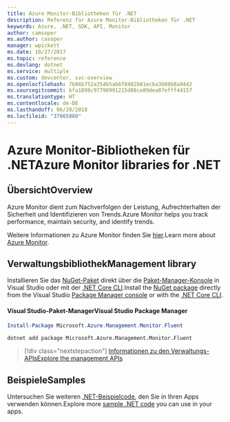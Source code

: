 ```yaml
---
title: Azure Monitor-Bibliotheken für .NET
description: Referenz für Azure Monitor-Bibliotheken für .NET
keywords: Azure, .NET, SDK, API, Monitor
author: camsoper
ms.author: casoper
manager: wpickett
ms.date: 10/27/2017
ms.topic: reference
ms.devlang: dotnet
ms.service: multiple
ms.custom: devcenter, svc-overview
ms.openlocfilehash: 7b86b752a354b5ab6f8482b81ecba3b08b8a9442
ms.sourcegitcommit: bfa1898c97798991215d08ce89dea87efff44157
ms.translationtype: HT
ms.contentlocale: de-DE
ms.lasthandoff: 06/28/2018
ms.locfileid: "37065880"
---
```

# <a name="azure-monitor-libraries-for-net"></a><span data-ttu-id="1bdbb-104">Azure Monitor-Bibliotheken für .NET</span><span class="sxs-lookup"><span data-stu-id="1bdbb-104">Azure Monitor libraries for .NET</span></span>

## <a name="overview"></a><span data-ttu-id="1bdbb-105">Übersicht</span><span class="sxs-lookup"><span data-stu-id="1bdbb-105">Overview</span></span>

<span data-ttu-id="1bdbb-106">Azure Monitor dient zum Nachverfolgen der Leistung, Aufrechterhalten der Sicherheit und Identifizieren von Trends.</span><span class="sxs-lookup"><span data-stu-id="1bdbb-106">Azure Monitor helps you track performance, maintain security, and identify trends.</span></span>

<span data-ttu-id="1bdbb-107">Weitere Informationen zu Azure Monitor finden Sie [hier](/azure/monitoring-and-diagnostics/).</span><span class="sxs-lookup"><span data-stu-id="1bdbb-107">Learn more about [Azure Monitor](/azure/monitoring-and-diagnostics/).</span></span>   

## <a name="management-library"></a><span data-ttu-id="1bdbb-108">Verwaltungsbibliothek</span><span class="sxs-lookup"><span data-stu-id="1bdbb-108">Management library</span></span>

<span data-ttu-id="1bdbb-109">Installieren Sie das [NuGet-Paket](https://www.nuget.org/packages/Microsoft.Azure.Management.Monitor.Fluent) direkt über die [Paket-Manager-Konsole][PackageManager] in Visual Studio oder mit der [.NET Core CLI][DotNetCLI].</span><span class="sxs-lookup"><span data-stu-id="1bdbb-109">Install the [NuGet package](https://www.nuget.org/packages/Microsoft.Azure.Management.Monitor.Fluent) directly from the Visual Studio [Package Manager console][PackageManager] or with the [.NET Core CLI][DotNetCLI].</span></span>

#### <a name="visual-studio-package-manager"></a><span data-ttu-id="1bdbb-110">Visual Studio-Paket-Manager</span><span class="sxs-lookup"><span data-stu-id="1bdbb-110">Visual Studio Package Manager</span></span>

```powershell
Install-Package Microsoft.Azure.Management.Monitor.Fluent
```

```bash
dotnet add package Microsoft.Azure.Management.Monitor.Fluent
```

> [!div class="nextstepaction"]
> [<span data-ttu-id="1bdbb-111">Informationen zu den Verwaltungs-APIs</span><span class="sxs-lookup"><span data-stu-id="1bdbb-111">Explore the management APIs</span></span>](/dotnet/api/overview/azure/monitor/management)

## <a name="samples"></a><span data-ttu-id="1bdbb-112">Beispiele</span><span class="sxs-lookup"><span data-stu-id="1bdbb-112">Samples</span></span>

<span data-ttu-id="1bdbb-113">Untersuchen Sie weiteren [.NET-Beispielcode](https://azure.microsoft.com/resources/samples/?platform=dotnet), den Sie in Ihren Apps verwenden können.</span><span class="sxs-lookup"><span data-stu-id="1bdbb-113">Explore more [sample .NET code](https://azure.microsoft.com/resources/samples/?platform=dotnet) you can use in your apps.</span></span>

[PackageManager]: https://docs.microsoft.com/nuget/tools/package-manager-console
[DotNetCLI]: https://docs.microsoft.com/dotnet/core/tools/dotnet-add-package